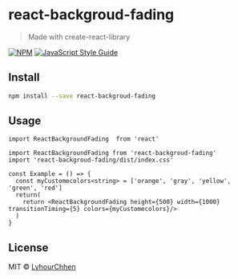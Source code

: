 # react-backgroud-fading

> Made with create-react-library

[![NPM](https://img.shields.io/npm/v/react-backgroud-fading.svg)](https://www.npmjs.com/package/react-backgroud-fading) [![JavaScript Style Guide](https://img.shields.io/badge/code_style-standard-brightgreen.svg)](https://standardjs.com)

## Install

```bash
npm install --save react-backgroud-fading
```

## Usage

```tsx
import ReactBackgroundFading  from 'react'

import ReactBackgroundFading from 'react-backgroud-fading'
import 'react-backgroud-fading/dist/index.css'

const Example = () => {
  const myCustomecolors<string> = ['orange', 'gray', 'yellow', 'green', 'red']
  return(
    return <ReactBackgroundFading height={500} width={1000} transitionTiming={5} colors={myCustomecolors}/>
  )
}
```

## License

MIT © [LyhourChhen](https://github.com/LyhourChhen)
